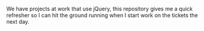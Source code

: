 We have projects at work that use jQuery, this repository gives me a quick refresher so I can hit the ground running when I start work on the tickets the next day.